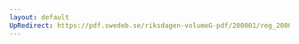 ```yaml
---
layout: default
UpRedirect: https://pdf.swedeb.se/riksdagen-volumeG-pdf/200001/reg_200001/reg_200001_0455.pdf
---
```


